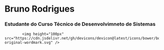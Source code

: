 # Bruno Rodrigues

### Estudante do Curso Técnico de Desenvolvimneto de Sistemas


            <img height="100px" src="https://cdn.jsdelivr.net/gh/devicons/devicon@latest/icons/bower/bower-original-wordmark.svg" />
          
